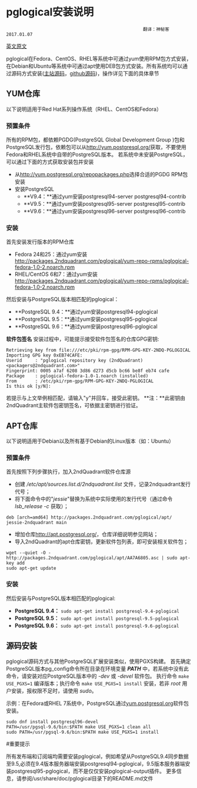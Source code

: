 # pglogical安装说明
                                                        翻译：神秘客 2017.01.07
<a href="https://2ndquadrant.com/en/resources/pglogical/pglogical-installation-instructions/">英文原文</a>

pglogical在Fedora、CentOS、RHEL等系统中可通过yum使用RPM包方式安装，在Debian和Ubuntu等系统中可通过apt使用DEB包方式安装。所有系统均可以通过源码方式安装(<a href="http://packages.2ndquadrant.com/pglogical/tarballs/">主站源码</a>，<a href="https://github.com/2ndQuadrant/pglogical">github源码</a>)，操作详见下面的具体章节

## YUM仓库
以下说明适用于Red Hat系列操作系统（RHEL、CentOS和Fedora）

### 预置条件
所有的RPM包，都依赖PGDG(PostgreSQL Global Development Group
)包和PostgreSQL发行包，依赖包可以从<a href="http://yum.postgresql.org/">http://yum.postgresql.org/</a>获取，不要使用Fedora和RHEL系统中自带的PostgreSQL版本。
若系统中未安装PostgreSQL，可以通过下面的方式获取安装包并安装

* 从<a href="http://yum.postgresql.org/repopackages.php">http://yum.postgresql.org/repopackages.php</a>选择合适的PGDG RPM包安装
* 安装PostgreSQL
    - **V9.4：**通过yum安装postgresql94-server postgresql94-contrib
    - **V9.5：**通过yum安装postgresql95-server postgresql95-contrib
    - **V9.6：**通过yum安装postgresql96-server postgresql96-contrib

### 安装
首先安装发行版本的RPM仓库

* Fedora 24和25：通过yum安装<a href="http://packages.2ndquadrant.com/pglogical/yum-repo-rpms/pglogical-fedora-1.0-2.noarch.rpm">http://packages.2ndquadrant.com/pglogical/yum-repo-rpms/pglogical-fedora-1.0-2.noarch.rpm</a>
* RHEL/CentOS 6和7：通过yum安装<a href="http://packages.2ndquadrant.com/pglogical/yum-repo-rpms/pglogical-fedora-1.0-2.noarch.rpm">http://packages.2ndquadrant.com/pglogical/yum-repo-rpms/pglogical-fedora-1.0-2.noarch.rpm</a>

然后安装与PostgreSQL版本相匹配的pglogical：

* **PostgreSQL 9.4：**通过yum安装postgresql94-pglogical
* **PostgreSQL 9.5：**通过yum安装postgresql95-pglogical
* **PostgreSQL 9.6：**通过yum安装postgresql96-pglogical

**软件包签名**
安装过程中，可能提示接受软件包签名的仓库GPG密钥:
```
Retrieving key from file:///etc/pki/rpm-gpg/RPM-GPG-KEY-2NDQ-PGLOGICAL
Importing GPG key 0xEB74CAFE:
Userid     : "pglogical repository key (2ndQuadrant) <packagers@2ndquadrant.com>"
Fingerprint: 0005 a7af 6208 3d86 d273 d5cb bc66 be8f eb74 cafe
Package    : pglogical-fedora-1.0-1.noarch (installed)
From       : /etc/pki/rpm-gpg/RPM-GPG-KEY-2NDQ-PGLOGICAL
Is this ok [y/N]:
```
若提示与上文举例相匹配，请输入"y"并回车，接受此密钥。
**注：**此密钥由2ndQuadrant主软件包密钥签名，可依据主密钥进行验证。

## APT仓库
以下说明适用于Debian以及所有基于Debian的Linux版本（如：Ubuntu）

### 预置条件
首先按照下列步骤执行，加入2ndQuadrant软件仓库源

* 创建 */etc/apt/sources.list.d/2ndquadrant.list* 文件，记录2ndquadrant发行代号；
* 将下面命令中的"*jessie*"替换为系统中实际使用的发行代号（通过命令 *lsb_release -c* 获取）；
```
deb [arch=amd64] http://packages.2ndquadrant.com/pglogical/apt/ jessie-2ndquadrant main
```
* 增加仓库<a href="http://apt.postgresql.org/">http://apt.postgresql.org/</a>，仓库详细说明参见网站；
* 导入2ndQuadrant的apt仓库密钥，更新软件包列表，即可安装相关软件包；
```
wget --quiet -O - http://packages.2ndquadrant.com/pglogical/apt/AA7A6805.asc | sudo apt-key add
sudo apt-get update 
```

### 安装

然后安装与PostgreSQL版本相匹配的pglogical:

* **PostgreSQL 9.4：** ``` sudo apt-get install postgresql-9.4-pglogical ``` 
* **PostgreSQL 9.5：** ``` sudo apt-get install postgresql-9.5-pglogical ``` 
* **PostgreSQL 9.6：** ``` sudo apt-get install postgresql-9.6-pglogical ``` 

## 源码安装

pglogical源码方式与其他PostgreSQL扩展安装类似，使用PGXS构建。
首先确定PostgreSQL版本pg_config命令所在目录在环境变量 ***PATH*** 中，若系统中没有此命令，请安装对应PostgreSQL版本中的 *-dev* 或 *-devel* 软件包。
执行命令 ``` make USE_PGXS=1 ``` 编译版本；执行命令 ``` make USE_PGXS=1 install ``` 安装，若非 *root* 用户安装，报权限不足时，请使用 *sudo*。

示例：在Fedora或RHEL 7系统中，PostgreSQL通过<a href="yum.postgresql.org">yum.postgresql.org</a>软件包安装。
```
sudo dnf install postgresql96-devel
PATH=/usr/pgsql-9.6/bin:$PATH make USE_PGXS=1 clean all
sudo PATH=/usr/pgsql-9.6/bin:$PATH make USE_PGXS=1 install
```

#重要提示

所有发布端和订阅端均需要安装pglogical，例如希望从PostgreSQL9.4同步数据至9.5,必须在9.4版本服务器端安装postgresql94-pglogical，9.5版本服务器端安装postgresql95-pglogical，而不是仅仅安装pglogical-output插件。
更多信息，请参阅/usr/share/doc/pglogical目录下的README.md文件
